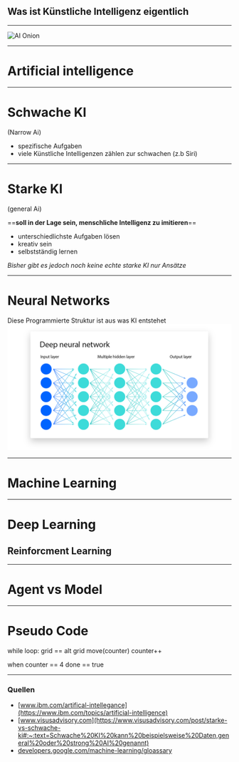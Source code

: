 ## Was ist Künstliche Intelligenz eigentlich

---

![AI Onion](AIOnionDiagram.jpg)

---

# Artificial intelligence

---

# Schwache KI

(Narrow Ai)
- spezifische Aufgaben
- viele Künstliche Intelligenzen zählen zur schwachen (z.b Siri)

---

# Starke KI

(general Ai)

==**soll in der Lage sein, menschliche Intelligenz zu imitieren**==

- unterschiedlichste Aufgaben lösen
- kreativ sein 
- selbstständig lernen

*Bisher gibt es jedoch noch keine echte starke KI nur Ansätze*

---

# Neural Networks
Diese Programmierte Struktur ist aus was KI entstehet
![Deep Neural Network](DeepNeuralNetwork.png)

---

# Machine Learning

---

# Deep Learning

## Reinforcment Learning

---

# Agent vs Model

---

# Pseudo Code
while loop: grid == alt grid
	move(counter)
	counter++
			
when counter == 4 
	done == true

---

### Quellen
- [www.ibm.com/artifical-intellegance](https://www.ibm.com/topics/artificial-intelligence)
- [www.visusadvisory.com](https://www.visusadvisory.com/post/starke-vs-schwache-ki#:~:text=Schwache%20KI%20kann%20beispielsweise%20Daten,general%20oder%20strong%20AI%20genannt)
- [developers.google.com/machine-learning/gloassary](https://developers.google.com/machine-learning/glossary?hl=de#e)